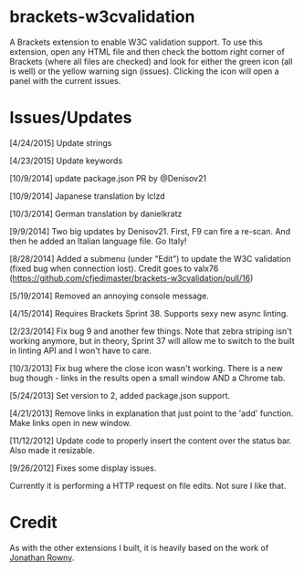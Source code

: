 brackets-w3cvalidation
=================

A Brackets extension to enable W3C validation support. To use this extension, 
open any HTML file and then check the bottom right corner of Brackets 
(where all files are checked) and look for either the green icon (all is well)
or the yellow warning sign (issues). Clicking the icon will open a panel with
the current issues.

Issues/Updates
=====
[4/24/2015] Update strings

[4/23/2015] Update keywords

[10/9/2014] update package.json PR by @Denisov21

[10/9/2014] Japanese translation by lclzd

[10/3/2014] German translation by danielkratz

[9/9/2014] Two big updates by Denisov21. First, F9 can fire a re-scan. And then he added an 
Italian language file. Go Italy!

[8/28/2014] Added a submenu (under "Edit") to update the W3C validation (fixed bug when connection lost). Credit goes to valx76 (https://github.com/cfjedimaster/brackets-w3cvalidation/pull/16)

[5/19/2014] Removed an annoying console message.

[4/15/2014] Requires Brackets Sprint 38. Supports sexy new async linting.

[2/23/2014] Fix bug 9 and another few things. Note that zebra striping isn't working anymore, but in theory, Sprint 37 will allow me to switch to the built in linting API and I won't have to care.

[10/3/2013] Fix bug where the close icon wasn't working. There is a new bug though - links in the results
open a small window AND a Chrome tab.

[5/24/2013] Set version to 2, added package.json support.

[4/21/2013] Remove links in explanation that just point to the 'add' function. Make links open in new window.

[11/12/2012] Update code to properly insert the content over the status bar. Also made it resizable.  

[9/26/2012] Fixes some display issues.

Currently it is performing a HTTP request on file edits. Not sure I like that.

Credit
=====
As with the other extensions I built, it is heavily based on the work of [Jonathan Rowny](http://www.jonathanrowny.com/). 

